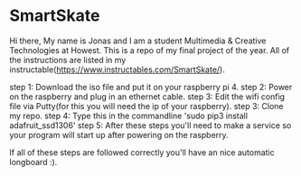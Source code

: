 # SmartSkate
Hi there, My name is Jonas and I am a student Multimedia & Creative Technologies at Howest. This is a repo of my final project of the year. All of the instructions are listed in my instructable(https://www.instructables.com/SmartSkate/).

step 1: Download the iso file and put it on your raspberry pi 4.
step 2: Power on the raspberry and plug in an ethernet cable.
step 3: Edit the wifi config file via Putty(for this you will need the ip of your raspberry).
step 3: Clone my repo.
step 4: Type this in the commandline 'sudo pip3 install adafruit_ssd1306'
step 5: After these steps you'll need to make a service so your program will start up after powering on the raspberry.

If all of these steps are followed correctly you'll have an nice automatic longboard :).
